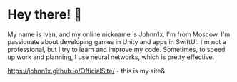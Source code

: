 # Hey there! 👋  
My name is Ivan, and my online nickname is Johnn1x. I'm from Moscow. I'm passionate about developing games in Unity and apps in SwiftUI. I'm not a professional, but I try to learn and improve my code. Sometimes, to speed up work and planning, I use neural networks, which is pretty effective.

https://johnn1x.github.io/OfficialSite/ - this is my site&

